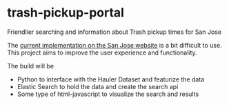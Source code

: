 # trash-pickup-portal
Friendlier searching and information about Trash pickup times for San Jose

The [current implementation on the San Jose website](https://www.sanjoseca.gov/index.aspx?nid=3079) is a bit difficult to use. This project aims to improve the user experience and functionality.

The build will be 
- Python to interface with the Hauler Dataset and featurize the data
- Elastic Search to hold the data and create the search api
- Some type of html-javascript to visualize the search and results
